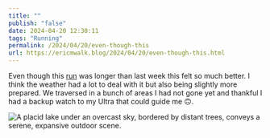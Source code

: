 ```yaml
---
title: ""
publish: "false"
date: 2024-04-20 12:30:11
tags: "Running"
permalink: /2024/04/20/even-though-this
url: https://ericmwalk.blog/2024/04/20/even-though-this.html
---
```


Even though this [run](https://strava.com/activities/11225861030) was longer than last week this felt so much better. I think the weather had a lot to deal with it but also being slightly more prepared. We traversed in a bunch of areas I had not gone yet and thankful I had a backup watch to my Ultra that could guide me 🙃.

![A placid lake under an overcast sky, bordered by distant trees, conveys a serene, expansive outdoor scene.](https://ericmwalk.blog/uploads/2024/img-8701.jpeg)